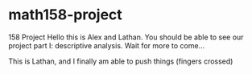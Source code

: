 # math158-project
158 Project
Hello this is Alex and Lathan.
You should be able to see our project part I: descriptive analysis.
Wait for more to come...

This is Lathan, and I finally am able to push things (fingers crossed)